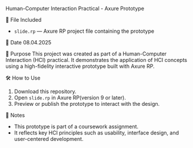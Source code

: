 Human-Computer Interaction Practical - Axure Prototype

📁 File Included
- `slide.rp` — Axure RP project file containing the prototype

📅 Date
08.04.2025

🧠 Purpose
This project was created as part of a Human-Computer Interaction (HCI) practical. It demonstrates the application of HCI concepts using a high-fidelity interactive prototype built with Axure RP.

🛠 How to Use
1. Download this repository.
2. Open `slide.rp` in Axure RP(version 9 or later).
3. Preview or publish the prototype to interact with the design.

📝 Notes
- This prototype is part of a coursework assignment.
- It reflects key HCI principles such as usability, interface design, and user-centered development.


